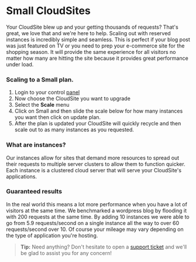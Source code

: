 # Small CloudSites

Your CloudSite blew up and your getting thousands of requests? That's great, we love that and we're here to help. Scaling out with reserved instances is incredibly simple and seamless. This is perfect if your blog post was just featured on TV or you need to prep your e-commerce site for the shopping season. It will provide the same experience for all visitors no matter how many are hitting the site because it provides great performance under load. 

### Scaling to a Small plan.
1. Login to your control [panel](https://my.gearhost.com) 
3. Now choose the CloudSite you want to upgrade
4. Select the **Scale** menu
5. Click on Small and then slide the scale below for how many instances you want then click on update plan. 
6. After the plan is updated your CloudSite will quickly recycle and then scale out to as many instances as you requested. 

### What are instances?
Our instances allow for sites that demand more resources to spread out their requests to multiple server clusters to allow them to function quicker. Each instance is a clustered cloud server that will serve your CloudSite's applications.

### Guaranteed results
In the real world this means a lot more performance when you have a lot of visitors at the same time. We benchmarked a wordpress blog by flooding it with 200 requests at the same time. By adding 10 instances we were able to go from 5.9 requests/second on a single instance all the way to over 60 requests/second over 10. Of course your mileage may vary depending on the type of application you're hosting. 

>**Tip:** Need anything? Don't hesitate to open a [support ticket](https://www.gearhost.com/documentation/how-to-open-a-support-ticket) and we'll be glad to assist you for any concern!